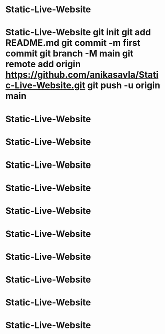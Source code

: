 # <your-repository-name>
# <Static-Live-Website>
# Static-Live-Website
# Static-Live-Website git init git add README.md git commit -m first commit git branch -M main git remote add origin https://github.com/anikasavla/Static-Live-Website.git git push -u origin main
# Static-Live-Website
# Static-Live-Website
# Static-Live-Website
# Static-Live-Website
# Static-Live-Website
# Static-Live-Website
# Static-Live-Website
# Static-Live-Website
# Static-Live-Website
# Static-Live-Website
